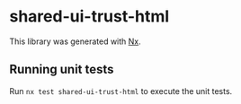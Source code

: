 # shared-ui-trust-html

This library was generated with [Nx](https://nx.dev).

## Running unit tests

Run `nx test shared-ui-trust-html` to execute the unit tests.
